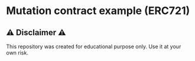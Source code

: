 # Mutation contract example (ERC721)

## :warning: Disclaimer :warning:
This repository was created for educational purpose only. Use it at your own risk.